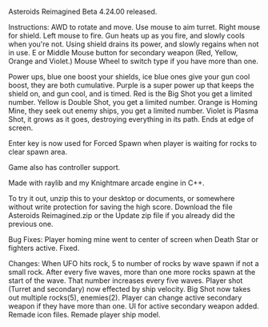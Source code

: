 Asteroids Reimagined Beta 4.24.00 released.

Instructions:
AWD to rotate and move. Use mouse to aim turret. Right mouse for shield. Left mouse to fire. Gun heats up as you fire, and slowly cools when you're not. Using shield drains its power, and slowly regains when not in use. E or Middle Mouse button for secondary weapon (Red, Yellow, Orange and Violet.) Mouse Wheel to switch type if you have more than one.

Power ups, blue one boost your shields, ice blue ones give your gun cool boost, they are both cumulative. Purple is a super power up that keeps the shield on, and gun cool, and is timed. Red is the Big Shot you get a limited number. Yellow is Double Shot, you get a limited number. Orange is Homing Mine, they seek out enemy ships, you get a limited number. Violet is Plasma Shot, it grows as it goes, destroying everything in its path. Ends at edge of screen.

Enter key is now used for Forced Spawn when player is waiting for rocks to clear spawn area.

Game also has controller support.

Made with raylib and my Knightmare arcade engine in C++.

To try it out, unzip this to your desktop or documents, or somewhere without write protection for saving the high score. Download the file Asteroids Reimagined.zip or the Update zip file if you already did the previous one.

Bug Fixes:
Player homing mine went to center of screen when Death Star or fighters active. Fixed.

Changes:
When UFO hits rock, 5 to number of rocks by wave spawn if not a small rock.
After every five waves, more than one more rocks spawn at the start of the wave. That number increases every five waves.
Player shot (Turret and secondary) now effected by ship velocity.
Big Shot now takes out multiple rocks(5), enemies(2).
Player can change active secondary weapon if they have more than one. UI for active secondary weapon added.
Remade icon files. Remade player ship model.